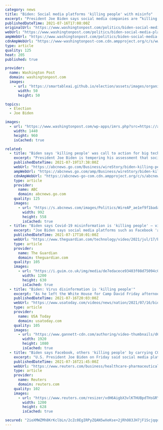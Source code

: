 ```yaml
---
category: news
title: "Biden: Social media platforms 'killing people' with misinfo"
excerpt: "President Joe Biden says social media companies are “killing people” by failing to police misinformation on their platforms about the COVID-19 vaccines"
publishedDateTime: 2021-07-16T17:08:00Z
originalUrl: "https://www.washingtonpost.com/politics/biden-social-media-platforms-killing-people-with-misinfo/2021/07/16/1e5944f8-e677-11eb-88c5-4fd6382c47cb_story.html"
webUrl: "https://www.washingtonpost.com/politics/biden-social-media-platforms-killing-people-with-misinfo/2021/07/16/1e5944f8-e677-11eb-88c5-4fd6382c47cb_story.html"
ampWebUrl: "https://www.washingtonpost.com/politics/biden-social-media-platforms-killing-people-with-misinfo/2021/07/16/1e5944f8-e677-11eb-88c5-4fd6382c47cb_story.html?outputType=amp"
cdnAmpWebUrl: "https://www-washingtonpost-com.cdn.ampproject.org/c/s/www.washingtonpost.com/politics/biden-social-media-platforms-killing-people-with-misinfo/2021/07/16/1e5944f8-e677-11eb-88c5-4fd6382c47cb_story.html?outputType=amp"
type: article
quality: 125
heat: 205
published: true

provider:
  name: Washington Post
  domain: washingtonpost.com
  images:
    - url: "https://smartableai.github.io/election/assets/images/organizations/washingtonpost.com-50x50.jpg"
      width: 50
      height: 50

topics:
  - Election
  - Joe Biden

images:
  - url: "https://www.washingtonpost.com/wp-apps/imrs.php?src=https://arc-anglerfish-washpost-prod-washpost.s3.amazonaws.com/public/ZRI5GLHGNAI6XCGFJ7LDQLCHZM.jpg&w=1440"
    width: 1440
    height: 960
    isCached: true

related:
  - title: "Biden says 'killing people' was call to action for big tech"
    excerpt: "President Joe Biden is tempering his assessment that social media giants are “killing people” by hosting misinformation about the COVID-19 vaccines on their platforms"
    publishedDateTime: 2021-07-19T17:38:00Z
    webUrl: "https://abcnews.go.com/Business/wireStory/biden-killing-people-call-action-big-tech-78929380"
    ampWebUrl: "https://abcnews.go.com/amp/Business/wireStory/biden-killing-people-call-action-big-tech-78929380"
    cdnAmpWebUrl: "https://abcnews-go-com.cdn.ampproject.org/c/s/abcnews.go.com/amp/Business/wireStory/biden-killing-people-call-action-big-tech-78929380"
    type: article
    provider:
      name: ABC
      domain: abcnews.go.com
    quality: 125
    images:
      - url: "https://s.abcnews.com/images/Politics/WireAP_ae1ef9f1bada4fafadcd0384a152cc0a_16x9_992.jpg"
        width: 992
        height: 558
        isCached: true
  - title: "Biden says Covid-19 misinformation is 'killing people' – video"
    excerpt: "Joe Biden says social media platforms such as Facebook 'are killing people' for allowing misinformation about coronavirus vaccines to be posted."
    publishedDateTime: 2021-07-17T10:01:00Z
    webUrl: "https://www.theguardian.com/technology/video/2021/jul/17/biden-says-covid-19-misinformation-is-killing-people-video?via=indexdotco"
    type: article
    provider:
      name: The Guardian
      domain: theguardian.com
    quality: 105
    images:
      - url: "https://i.guim.co.uk/img/media/de7edacece93403f08d75094c0d0440e5f1f8247/0_15_3500_2101/master/3500.jpg?width=1200&height=630&quality=85&auto=format&fit=crop&overlay-align=bottom%2Cleft&overlay-width=100p&overlay-base64=L2ltZy9zdGF0aWMvb3ZlcmxheXMvdGctZGVmYXVsdC5wbmc&enable=upscale&s=458fed88c7b2a2eee5e48de906d4f44d"
        width: 1200
        height: 630
        isCached: true
  - title: "Biden: Virus disinformation is 'killing people'"
    excerpt: "As he left the White House for Camp David Friday afternoon, President Joe Biden warned the unchecked spread of disinformation about COVID-19 and vaccines is having deadly consequences. (July 16)"
    publishedDateTime: 2021-07-16T20:03:00Z
    webUrl: "https://www.usatoday.com/videos/news/nation/2021/07/16/biden-virus-disinformation-killing-people/7996321002/"
    type: article
    provider:
      name: USA Today
      domain: usatoday.com
    quality: 105
    images:
      - url: "https://www.gannett-cdn.com/authoring/video-thumbnails/d6fe8e2f-34ae-4357-a382-066be3edcbb5_poster.jpg?quality=10"
        width: 1920
        height: 1080
        isCached: true
  - title: "Biden says Facebook, others 'killing people' by carrying COVID misinformation"
    excerpt: "U.S. President Joe Biden on Friday said social media platforms like Facebook (FB.O) \"are killing people\" for allowing misinformation about coronavirus vaccines to be posted on its platform, as the administration continued criticizing the company."
    publishedDateTime: 2021-07-16T21:45:00Z
    webUrl: "https://www.reuters.com/business/healthcare-pharmaceuticals/white-house-says-facebooks-steps-stop-vaccine-misinformation-are-inadequate-2021-07-16/"
    type: article
    provider:
      name: Reuters
      domain: reuters.com
    quality: 102
    images:
      - url: "https://www.reuters.com/resizer/vdH6AigbX3vlKTHUBpdTHsGRYIc=/1200x628/smart/filters:quality(80)/cloudfront-us-east-2.images.arcpublishing.com/reuters/4BXXPSHJLFJZLDJ6ITX527BNOI.jpg"
        width: 1200
        height: 628
        isCached: true

secured: "2ioXMWZMh8KrKclbLn/2cZc0EgIRPyZQAN5wXeKse+2jRhO83JH7jF1ScjqqqrHGTXAZ9KXZ7fPk/+0tKqR11qHDoheTAnzvk3OBrOGqqQuhNCw1pYaTqoC0jTa3HvKjK6uN6DzpUHlOKFH3XB5+vwX27S/3XxlGhdK6DQq9gm4KymSEM2va+8jzYKlZ1svQFhfvLFtWagX+Ku0Jl/ddYSLcyGbK8TqgDX9qox05XjJv9zlbrSP7VouesMy+aJ/x1Q5JSmtPVOZXj3PTkYqBDmPCD4SeR1SP4O79GsPccBXns/TPqOixj4fqeabjkExgpgQugJLSWf/WrMS3OWyyMrmRvXE701zs7m9CCAE3mDE=;b04FA2YBFL4A/36hJulifw=="
---
```


